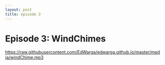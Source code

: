 ```yaml
---
layout: post
title: episode 3
---
```


# Episode 3: WindChimes
https://raw.githubusercontent.com/EdWarga/edwarga.github.io/master/media/windChime.mp3
